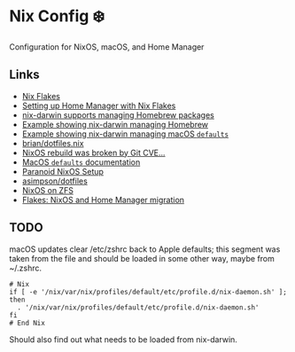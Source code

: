 # Nix Config :snowflake:

Configuration for NixOS, macOS, and Home Manager

## Links

- [Nix Flakes](https://nixos.wiki/wiki/Flakes)
- [Setting up Home Manager with Nix Flakes](https://nix-community.github.io/home-manager/index.html#ch-nix-flakes)
- [nix-darwin supports managing Homebrew packages](https://github.com/LnL7/nix-darwin/pull/262)
- [Example showing nix-darwin managing Homebrew](https://github.com/malob/nixpkgs/blob/master/darwin/homebrew.nix)
- [Example showing nix-darwin managing macOS `defaults`](https://github.com/LnL7/nix-darwin/blob/master/modules/examples/lnl.nix)
- [brian/dotfiles.nix](https://git.bytes.zone/brian/dotfiles.nix)
- [NixOS rebuild was broken by Git CVE...](https://github.com/NixOS/nixpkgs/issues/169193)
- [MacOS `defaults` documentation](https://macos-defaults.com/screenshots/location.html)
- [Paranoid NixOS Setup](https://christine.website/blog/paranoid-nixos-2021-07-18)
- [asimpson/dotfiles](https://github.com/asimpson/dotfiles/blob/master/nixos/t480s/configuration.nix)
- [NixOS on ZFS](https://grahamc.com/blog/nixos-on-zfs)
- [Flakes: NixOS and Home Manager migration](https://gvolpe.com/blog/nix-flakes/)

## TODO

macOS updates clear /etc/zshrc back to Apple defaults; this segment was taken
from the file and should be loaded in some other way, maybe from ~/.zshrc.

```
# Nix
if [ -e '/nix/var/nix/profiles/default/etc/profile.d/nix-daemon.sh' ]; then
  . '/nix/var/nix/profiles/default/etc/profile.d/nix-daemon.sh'
fi
# End Nix
```

Should also find out what needs to be loaded from nix-darwin.
